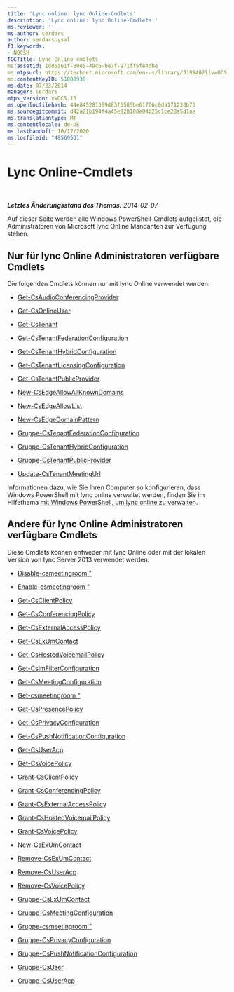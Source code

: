 ```yaml
---
title: 'Lync online: lync Online-Cmdlets'
description: 'Lync online: lync Online-Cmdlets.'
ms.reviewer: ''
ms.author: serdars
author: serdarsoysal
f1.keywords:
- NOCSH
TOCTitle: Lync Online cmdlets
ms:assetid: 1d85a61f-80e5-49c6-be7f-971ff5fe4dbe
ms:mtpsurl: https://technet.microsoft.com/en-us/library/JJ994021(v=OCS.15)
ms:contentKeyID: 51803930
ms.date: 07/23/2014
manager: serdars
mtps_version: v=OCS.15
ms.openlocfilehash: 44e845281369d83f5585be61706c6da171233b70
ms.sourcegitcommit: d42a21b194f4a45e828188e04b25c1ce28a5d1ae
ms.translationtype: MT
ms.contentlocale: de-DE
ms.lasthandoff: 10/17/2020
ms.locfileid: "48569531"
---
```

# <a name="lync-online-cmdlets"></a>Lync Online-Cmdlets

<div data-xmlns="http://www.w3.org/1999/xhtml">

<div class="topic" data-xmlns="http://www.w3.org/1999/xhtml" data-msxsl="urn:schemas-microsoft-com:xslt" data-cs="https://msdn.microsoft.com/">

<div data-asp="https://msdn2.microsoft.com/asp">



</div>

<div id="mainSection">

<div id="mainBody">

<span> </span>

_**Letztes Änderungsstand des Themas:** 2014-02-07_

Auf dieser Seite werden alle Windows PowerShell-Cmdlets aufgelistet, die Administratoren von Microsoft lync Online Mandanten zur Verfügung stehen.

<div>

## <a name="cmdlets-available-only-to-lync-online-administrators"></a>Nur für lync Online Administratoren verfügbare Cmdlets

Die folgenden Cmdlets können nur mit lync Online verwendet werden:

  - [Get-CsAudioConferencingProvider](https://technet.microsoft.com/library/JJ994030(v=OCS.15))

  - [Get-CsOnlineUser](https://technet.microsoft.com/library/JJ994026(v=OCS.15))

  - [Get-CsTenant](https://technet.microsoft.com/library/JJ994044(v=OCS.15))

  - [Get-CsTenantFederationConfiguration](https://technet.microsoft.com/library/JJ994072(v=OCS.15))

  - [Get-CsTenantHybridConfiguration](https://technet.microsoft.com/library/JJ994034(v=OCS.15))

  - [Get-CsTenantLicensingConfiguration](https://technet.microsoft.com/library/Dn362770(v=OCS.15))

  - [Get-CsTenantPublicProvider](https://technet.microsoft.com/library/JJ994016(v=OCS.15))

  - [New-CsEdgeAllowAllKnownDomains](https://technet.microsoft.com/library/JJ994088(v=OCS.15))

  - [New-CsEdgeAllowList](https://technet.microsoft.com/library/JJ994023(v=OCS.15))

  - [New-CsEdgeDomainPattern](https://technet.microsoft.com/library/JJ994040(v=OCS.15))

  - [Gruppe-CsTenantFederationConfiguration](https://technet.microsoft.com/library/JJ994080(v=OCS.15))

  - [Gruppe-CsTenantHybridConfiguration](https://technet.microsoft.com/library/JJ994046(v=OCS.15))

  - [Gruppe-CsTenantPublicProvider](https://technet.microsoft.com/library/JJ994047(v=OCS.15))

  - [Update-CsTenantMeetingUrl](https://technet.microsoft.com/library/Dn424754(v=OCS.15))

Informationen dazu, wie Sie Ihren Computer so konfigurieren, dass Windows PowerShell mit lync online verwaltet werden, finden Sie im Hilfethema [mit Windows PowerShell, um lync online zu verwalten](https://technet.microsoft.com/library/Dn362831(v=OCS.15)).

</div>

<div>

## <a name="other-cmdlets-available-to-lync-online-administrators"></a>Andere für lync Online Administratoren verfügbare Cmdlets

Diese Cmdlets können entweder mit lync Online oder mit der lokalen Version von lync Server 2013 verwendet werden:

  - [Disable-csmeetingroom "](https://technet.microsoft.com/library/JJ204723(v=OCS.15))

  - [Enable-csmeetingroom "](https://technet.microsoft.com/library/JJ205062(v=OCS.15))

  - [Get-CsClientPolicy](https://technet.microsoft.com/library/Gg398830(v=OCS.15))

  - [Get-CsConferencingPolicy](https://technet.microsoft.com/library/Gg398293(v=OCS.15))

  - [Get-CsExternalAccessPolicy](https://technet.microsoft.com/library/Gg425805(v=OCS.15))

  - [Get-CsExUmContact](https://technet.microsoft.com/library/Gg412725(v=OCS.15))

  - [Get-CsHostedVoicemailPolicy](https://technet.microsoft.com/library/Gg398348(v=OCS.15))

  - [Get-CsImFilterConfiguration](https://technet.microsoft.com/library/Gg398980(v=OCS.15))

  - [Get-CsMeetingConfiguration](https://technet.microsoft.com/library/Gg425875(v=OCS.15))

  - [Get-csmeetingroom "](https://technet.microsoft.com/library/JJ205277(v=OCS.15))

  - [Get-CsPresencePolicy](https://technet.microsoft.com/library/Gg398463(v=OCS.15))

  - [Get-CsPrivacyConfiguration](https://technet.microsoft.com/library/Gg413002(v=OCS.15))

  - [Get-CsPushNotificationConfiguration](https://technet.microsoft.com/library/Hh690049(v=OCS.15))

  - [Get-CsUserAcp](https://technet.microsoft.com/library/Gg398978(v=OCS.15))

  - [Get-CsVoicePolicy](https://technet.microsoft.com/library/Gg398101(v=OCS.15))

  - [Grant-CsClientPolicy](https://technet.microsoft.com/library/Gg412942(v=OCS.15))

  - [Grant-CsConferencingPolicy](https://technet.microsoft.com/library/Gg425937(v=OCS.15))

  - [Grant-CsExternalAccessPolicy](https://technet.microsoft.com/library/Gg425942(v=OCS.15))

  - [Grant-CsHostedVoicemailPolicy](https://technet.microsoft.com/library/Gg412829(v=OCS.15))

  - [Grant-CsVoicePolicy](https://technet.microsoft.com/library/Gg398828(v=OCS.15))

  - [New-CsExUmContact](https://technet.microsoft.com/library/Gg398139(v=OCS.15))

  - [Remove-CsExUmContact](rehttps://technet.microsoft.com/library/Gg425842(v=OCS.15))

  - [Remove-CsUserAcp](https://technet.microsoft.com/library/Gg398982(v=OCS.15))

  - [Remove-CsVoicePolicy](https://technet.microsoft.com/library/Gg398309(v=OCS.15))

  - [Gruppe-CsExUmContact](https://technet.microsoft.com/library/Gg412944(v=OCS.15))

  - [Gruppe-CsMeetingConfiguration](https://technet.microsoft.com/library/Gg398648(v=OCS.15))

  - [Gruppe-csmeetingroom "](https://technet.microsoft.com/library/JJ204831(v=OCS.15))

  - [Gruppe-CsPrivacyConfiguration](https://technet.microsoft.com/library/Gg398484(v=OCS.15))

  - [Gruppe-CsPushNotificationConfiguration](https://technet.microsoft.com/library/Hh690013(v=OCS.15))

  - [Gruppe-CsUser](https://technet.microsoft.com/library/Gg398510(v=OCS.15))

  - [Gruppe-CsUserAcp](https://technet.microsoft.com/library/Gg413018(v=OCS.15))

</div>

</div>

<span> </span>

</div>

</div>

</div>


